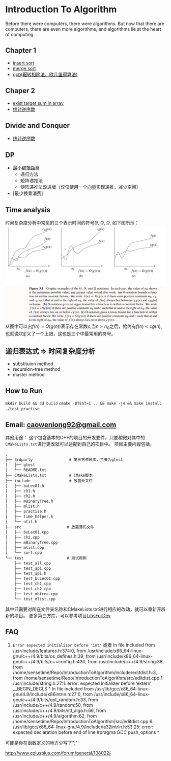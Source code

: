 # Introduction To Algorithm
Before there were computers, there were algorithms. But now that there are computers, there are even more algorithms, and algorithms lie at the heart of computing.

## Chapter 1
- [insert sort](src/sort.cpp)
- [merge sort](src/sort.cpp)
- [gcb(辗转相除法，欧几里得算法)](src/buLec01.cpp)

## Chaper 2

- [exist target sum in array](src/ch2.cpp)
- [统计逆序数](src/ch2.cpp)

<!-- ## 递归
- gcd
- 汉诺塔 -->

## Divide and Conquer
- [统计逆序数](src/ch2.cpp)

## DP
- [最小编辑距离](src/editdist.cpp)
    - 递归方法
    - 矩阵递推法
    - 矩阵递推法改进版（仅仅使用一个向量实现递推，减少空间）
- [最少换乘消费]

## Time analysis
时间复杂度分析中常见的三个表示时间的符号$\Theta$, $O$, $\Omega$, 如下图所示：
![@时间复杂度表示符号](./images/TimeAnalysis.png)
从图中可以出$f(n) = O(g(n))$表示存在常数$c$,当$n > n_0$之后，始终有$f(n) < cg(n)$, 也就说$O$定义了一个上限，这也是三个中最常用的符号。

## 递归表达式 => 时间复杂度分析
- substituion method
- recursion-tree method
- master method

## How to Run
`mkdir build && cd build`
`cmake -DTEST=1 .. && make -j4 && make install`
`./test_practise`

## Email: caowenlong92@gmail.com

其他用途： 这个包含基本的C++的项目的开发要件，只要稍微对其中的`CMakeLists.txt`进行更改就可以适配到自己的项目中。
项目主要内容包括，
```
.
├── 3rdparty                # 第三方依赖库，主要为gtest
│   ├── gtest
│   └── README.txt
├── CMakeLists.txt          # CMake脚本
├── include                 # 放置头文件
│   ├── buLec01.h
│   ├── ch1.h
│   ├── ch2.h
│   ├── mBinaryTree.h
│   ├── mlist.h
│   ├── practise.h
│   ├── time_helper.h
│   └── util.h
├── src                    # 放置源码文件
│   ├── buLec01.cpp
│   ├── ch2.cpp
│   ├── mBinaryTree.cpp
│   ├── mlist.cpp
│   └── sort.cpp
└── test                   # 测试用例
    ├── test_all.cpp
    ├── test_api.cpp
    ├── test_api.h
    ├── test_buLec01.cpp
    ├── test_ch1.cpp
    ├── test_ch2.cpp
    ├── test_mbtree.cpp
    └── test_mlist.cpp
```
其中只需要对所在文件夹名称和CMakeLists.txt进行相应的改动，就可以重新开辟新的项目。
更多第三方库，可以参考项目[LibsForDev](https://github.com/cwlseu/LibsForDev)


## FAQ
1. `Error expected initializer before 'int'` 或者
In file included from /usr/include/features.h:374:0,
                 from /usr/include/x86_64-linux-gnu/c++/4.9/bits/os_defines.h:39,
                 from /usr/include/x86_64-linux-gnu/c++/4.9/bits/c++config.h:430,
                 from /usr/include/c++/4.9/string:38,
                 from /home/sensetime/Repo/IntroductionToAlgorithm/include/editdist.h:3,
                 from /home/sensetime/Repo/IntroductionToAlgorithm/src/editdist.cpp:1:
/usr/include/string.h:27:1: error: expected initializer before ‘extern’
 __BEGIN_DECLS
 ^
In file included from /usr/lib/gcc/x86_64-linux-gnu/4.9/include/x86intrin.h:27:0,
                 from /usr/include/x86_64-linux-gnu/c++/4.9/bits/opt_random.h:33,
                 from /usr/include/c++/4.9/random:50,
                 from /usr/include/c++/4.9/bits/stl_algo.h:66,
                 from /usr/include/c++/4.9/algorithm:62,
                 from /home/sensetime/Repo/IntroductionToAlgorithm/src/editdist.cpp:6:
/usr/lib/gcc/x86_64-linux-gnu/4.9/include/ia32intrin.h:53:25: error: expected declaration before end of line
 #pragma GCC push_options
                         ^

可能是你在函数定义的地方少写了";"

http://www.cplusplus.com/forum/general/108022/
